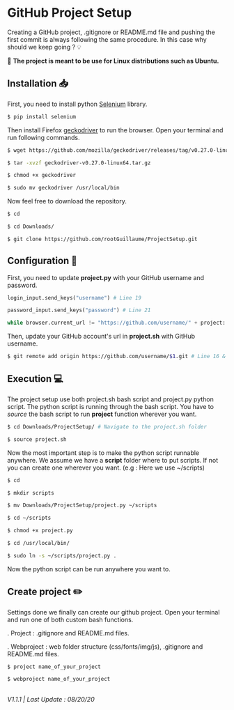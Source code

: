 # GitHub Project Setup

Creating a GitHub project, .gitignore or README.md file and pushing the first commit is always following the same procedure. In this case why should we keep going ? :bulb:

:pushpin: **The project is meant to be use for Linux distributions such as Ubuntu.**


## Installation :inbox_tray:

First, you need to install python [Selenium](https://selenium-python.readthedocs.io/) library.

```bash
$ pip install selenium
```

Then install Firefox [geckodriver](https://github.com/mozilla/geckodriver/releases) to run the browser. Open your terminal and run following commands.

```bash
$ wget https://github.com/mozilla/geckodriver/releases/tag/v0.27.0-linux64.tar.gz

$ tar -xvzf geckodriver-v0.27.0-linux64.tar.gz

$ chmod +x geckodriver

$ sudo mv geckodriver /usr/local/bin
```

Now feel free to download the repository.

```bash
$ cd

$ cd Downloads/

$ git clone https://github.com/rootGuillaume/ProjectSetup.git
```


## Configuration :wrench:

First, you need to update **project.py** with your GitHub username and password.

```python
login_input.send_keys("username") # Line 19

password_input.send_keys("password") # Line 21

while browser.current_url != "https://github.com/username/" + project: # Line 38
```

Then, update your GitHub account's url in **project.sh** with GitHub username.

```bash
$ git remote add origin https://github.com/username/$1.git # Line 16 & 46
```




## Execution :computer:

The project setup use both project.sh bash script and project.py python script.
The python script is running through the bash script.
You have to _source_ the bash script to run **project** function wherever you want.

```bash
$ cd Downloads/ProjectSetup/ # Navigate to the project.sh folder

$ source project.sh
```

Now the most important step is to make the python script runnable anywhere.
We assume we have a **script** folder where to put scripts. If not you can create one wherever you want.
(e.g : Here we use ~/scripts)

```bash
$ cd

$ mkdir scripts

$ mv Downloads/ProjectSetup/project.py ~/scripts

$ cd ~/scripts

$ chmod +x project.py

$ cd /usr/local/bin/

$ sudo ln -s ~/scripts/project.py .

```

Now the python script can be run anywhere you want to.


## Create project :pencil2:

Settings done we finally can create our github project. Open your terminal and run one of both custom bash functions.

. Project : .gitignore and README.md files.

. Webproject : web folder structure (css/fonts/img/js), .gitignore and README.md files.

```bash
$ project name_of_your_project

$ webproject name_of_your_project
```
##

_V1.1.1 | Last Update : 08/20/20_
